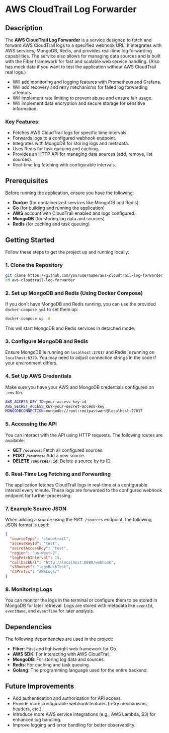 
# AWS CloudTrail Log Forwarder

## Description

The **AWS CloudTrail Log Forwarder** is a service designed to fetch and forward AWS CloudTrail logs to a specified webhook URL.
It integrates with AWS services, MongoDB, Redis, and provides real-time log forwarding capabilities.
The service also allows for managing data sources and is built with the Fiber framework for fast and scalable web service handling.
(Also has mock data if you want to test the application without AWS CloudTrail real logs.)

- Will add monitoring and logging features with Prometheus and Grafana.
- Will add recovery and retry mechanisms for failed log forwarding attempts.
- Will implement rate limiting to prevent abuse and ensure fair usage.
- Will implement data encryption and secure storage for sensitive information.

### Key Features:
- Fetches AWS CloudTrail logs for specific time intervals.
- Forwards logs to a configured webhook endpoint.
- Integrates with MongoDB for storing logs and metadata.
- Uses Redis for task queuing and caching.
- Provides an HTTP API for managing data sources (add, remove, list sources).
- Real-time log fetching with configurable intervals.

## Prerequisites

Before running the application, ensure you have the following:

- **Docker** (for containerized services like MongoDB and Redis)
- **Go** (for building and running the application)
- **AWS** account with CloudTrail enabled and logs configured.
- **MongoDB** (for storing log data and sources)
- **Redis** (for caching and task queuing)

## Getting Started

Follow these steps to get the project up and running locally:

### 1. Clone the Repository

```bash
git clone https://github.com/yourusername/aws-cloudtrail-log-forwarder.git
cd aws-cloudtrail-log-forwarder
```

### 2. Set up MongoDB and Redis (Using Docker Compose)

If you don't have MongoDB and Redis running, you can use the provided `docker-compose.yml` to set them up:

```bash
docker-compose up -d
```

This will start MongoDB and Redis services in detached mode.

### 3. Configure MongoDB and Redis

Ensure MongoDB is running on `localhost:27017` and Redis is running on `localhost:6379`. You may need to adjust connection strings in the code if your environment differs.

### 4. Set Up AWS Credentials

Make sure you have your AWS and MongoDB credentials configured on `.env` file.

```bash
AWS_ACCESS_KEY_ID=your-access-key-id
AWS_SECRET_ACCESS_KEY=your-secret-access-key
MONGODBCONNECTION=mongodb://root:rootpassword@localhost:27017
```

### 5. Accessing the API

You can interact with the API using HTTP requests. The following routes are available:

- **GET `/sources`**: Fetch all configured sources.
- **POST `/sources`**: Add a new source.
- **DELETE `/sources/:id`**: Delete a source by its ID.

### 6. Real-Time Log Fetching and Forwarding

The application fetches CloudTrail logs in real-time at a configurable interval every minute. These logs are forwarded to the configured webhook endpoint for further processing.

### 7. Example Source JSON

When adding a source using the `POST /sources` endpoint, the following JSON format is used:

```json
{
  "sourceType": "cloudtrail",
  "accessKeyId": "test",
  "secretAccessKey": "test",
  "region": "us-west-2",
  "logFetchInterval": 15,
  "callbackUrl": "http://localhost:8080/webhook",
  "s3Bucket": "logsBuckTest",
  "s3Prefix": "AWSLogs/"
}
```

### 8. Monitoring Logs

You can monitor the logs in the terminal or configure them to be stored in MongoDB for later retrieval. Logs are stored with metadata like `eventId`, `eventName`, and `eventTime` for later analysis.

## Dependencies

The following dependencies are used in the project:

- **Fiber**: Fast and lightweight web framework for Go.
- **AWS SDK**: For interacting with AWS CloudTrail.
- **MongoDB**: For storing log data and sources.
- **Redis**: For caching and task queuing.
- **Golang**: The programming language used for the entire backend.

## Future Improvements

- Add authentication and authorization for API access.
- Provide more configurable webhook features (retry mechanisms, headers, etc.).
- Introduce more AWS service integrations (e.g., AWS Lambda, S3) for enhanced log handling.
- Improve logging and error handling for better observability.
